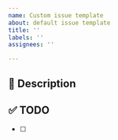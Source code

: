 ```yaml
---
name: Custom issue template
about: default issue template
title: ''
labels: ''
assignees: ''

---
```


## 🚀 Description

## ✅ TODO
- [ ]
